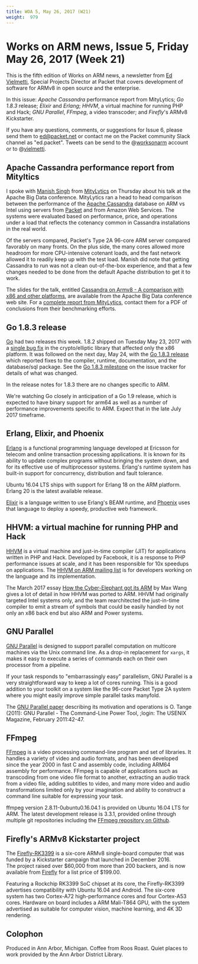 ```yaml
---
title: WOA 5, May 26, 2017 (W21)
weight:  979
---
```

# Works on ARM news, Issue 5, Friday May 26, 2017 (Week 21)

This is the fifth edition of Works on ARM news, a newsletter
from [Ed Vielmetti], Special Projects Director at Packet that covers development of
software for ARMv8 in open source and the enterprise.

[Ed Vielmetti]:https://www.packet.net/about/ed-vielmetti/

In this issue:
*Apache Cassandra* performance report from MityLytics;
*Go 1.8.3* release;
*Elixir* and *Erlang*;
*HHVM*, a virtual machine for running PHP and Hack;
*GNU Parallel*,
*FFmpeg*, a video transcoder; and
*Firefly*'s ARMv8 Kickstarter.

If you have any questions, comments, or suggestions for Issue 6, please 
send them to ed@packet.net or contact me on the Packet community Slack
channel as "ed.packet". Tweets can be send to the @[worksonarm] account
or to @[vielmetti].

[worksonarm]:https://twitter.com/worksonarm
[vielmetti]:https://twitter.com/vielmetti

## Apache Cassandra performance report from Mityltics

I spoke with [Manish Singh] from [MityLytics] on Thursday about his
talk at the Apache Big Data conference. MityLytics ran
a head to head comparison between 
the performance of the [Apache Cassandra] database
on ARM vs Intel
using servers from [Packet] and from Amazon Web Services. The systems
were evaluated based on performance, price, and operations
under a load that reflects the cotenancy common in Cassandra
installations in the real world.

[Apache Cassandra]:http://cassandra.apache.org/
[Manish Singh]:https://www.linkedin.com/in/manish-singh-2234881/
[MityLytics]:https://mitylytics.com/
[Packet]:http://packet.net

Of the servers compared, Packet's Type 2A 96-core ARM server
compared favorably on many fronts. On the plus side, the many
cores allowed more headroom for more CPU-intensive cotenant loads,
and the fast network allowed it to readily keep up with the test load.
Manish did note that getting Cassandra to run was not a clean
out-of-the-box experience, and that a few changes needed to
be done from the default Apache distribution to get it to work.

The slides for the talk, entitled 
[Cassandra on Armv8 - A comparison with x86 and other platforms], are available from
the Apache Big Data conference web site.
For a [complete report from MityLytics],
contact them for a PDF of conclusions from their benchmarking efforts.

[Cassandra on Armv8 - A comparison with x86
and other platforms]:http://events.linuxfoundation.org/sites/events/files/slides/ApacheCassandra-4.pdf
[complete report from MityLytics]:https://mitylytics.com/resources/

## Go 1.8.3 release

[Go] had two releases this week. 1.8.2 shipped 
on Tuesday May 23, 2017 with a [single bug fix] in the crypto/elliptic library
that affected only the x86 platform. It was followed on the next day, May 24,
with the [Go 1.8.3 release]
which reported fixes to the compiler, runtime,
documentation, and the database/sql package.
See the <a href="https://github.com/golang/go/issues?q=milestone%3AGo1.8.3">Go 1.8.3 milestone</a> 
on the issue tracker for details of what was changed.

[single bug fix]:https://github.com/golang/go/issues/20040
[Go 1.8.3 release]:https://groups.google.com/forum/#!topic/golang-announce/B5ww0iFt1_Q
[Go]:http://github.com/golang/go

In the release notes for 1.8.3 there are no changes specific to ARM.

We're watching Go closely in anticipation of a Go 1.9 release, which
is expected to have binary support for arm64 as well as a number of
performance improvements specific to ARM. Expect that in the late July
2017 timeframe.

## Erlang, Elixir, and Phoenix

[Erlang] is a functional programming language developed at Ericsson for
telecom and online transaction processing applications. 
It is known for its ability to update complex programs
without bringing the system down, and for its effective
use of multiprocessor systems.
Erlang's runtime system has built-in support for
concurrency, distribution and fault tolerance.

[Erlang]:http://erlang.org

Ubuntu 16.04 LTS ships with support for Erlang 18
on the ARM platform. Erlang 20 is the latest available
release.

[Elixir] is a language written to
use Erlang's BEAM runtime, and 
[Phoenix] uses that language to deploy a speedy,
productive web framework.

[Elixir]:https://twitter.com/elixirlang
[Phoenix]:http://www.phoenixframework.org/

## HHVM: a virtual machine for running PHP and Hack

[HHVM] is a virtual machine and just-in-time compiler (JIT) for
applications written in PHP and Hack. Developed by Facebook, it
is a response to PHP performance issues at scale, and it has
been responsible for 10x speedups on applications. The
[HHVM on ARM mailing list] is for developers working on the language
and its implementation.

The March 2017 essay 
[How the Cyber-Elephant got its ARM]
by Max Wang gives a lot of detail
in how HHVM was ported to ARM. HHVM had originally targeted
Intel systems only, and the team rearchitected the just-in-time
compiler to emit a stream of symbols that could be easily
handled by not only an x86 back end but also ARM and Power systems.

[HHVM]:http://hhvm.com/
[HHVM on ARM mailing list]:https://groups.google.com/forum/#!forum/hhvm-arm
[How the Cyber-Elephant got its ARM]:http://hhvm.com/blog/2017/03/09/how-the-cyber-elephant-got-his-arm.html

## GNU Parallel

[GNU Parallel] is designed to support parallel computation
on multicore machines via the Unix command line. As a drop-in
replacement for `xargs`, it makes it easy to execute a series
of commands each on their own processor from a pipeline.

If your task responds to "embarrassingly easy" parallelism,
GNU Parallel is a very straightforward way to keep a lot of
cores running. This is a good addition to your toolkit on a
system like the 96-core Packet Type 2A system where you 
might easily improve simple parallel tasks manyfold.

The [GNU Parallel paper] describing its motivation and operations
is O. Tange (2011): GNU Parallel - The Command-Line Power Tool, 
;login: The USENIX Magazine, February 2011:42-47.

[GNU Parallel]:http://www.gnu.org/software/parallel
[GNU Parallel paper]:https://www.usenix.org/system/files/login/articles/105438-Tange.pdf

## FFmpeg

[FFmpeg] is a video processing command-line program and set of libraries.
It handles a variety of video and audio formats, and has been
developed since the year 2000 in fast C and assembly code, including
ARM64 assembly for performance. FFmpeg is 
capable of applications such as transcoding from one video file
format to another, extracting an audio track from a video file, 
adding subtitles to video, and many more video and 
audio transformations
limited only by your imagination and ability to construct a command line
suitable for expressing your task.

[FFmpeg]:http://ffmpeg.org/

ffmpeg version 2.8.11-0ubuntu0.16.04.1 is provided on Ubuntu 16.04 LTS
for ARM. The latest development release is 3.3.1, provided online
through multiple git repositories including the
[FFmpeg repository on Github].

[FFmpeg repository on Github]:https://github.com/FFmpeg/FFmpeg

## Firefly's ARMv8 Kickstarter project

The [Firefly-RK3399] is a six-core ARMv8 single-board computer that
was funded by a Kickstarter campaign that launched in December 2016.  
The project raised over $60,000 from more than 200 backers,
and is now available from [Firefly] for a list price of $199.00.

Featuring a Rockchip RK3399 SoC chipset at its core, the
Firefly-RK3399 advertises compatibility with Ubuntu 16.04 and
Android.  The six-core system has two Cortex-A72 high-performance
cores and four Cortex-A53 cores.  Hardware on board includes a ARM
Mali-T864 GPU, with the system advertised as suitable for computer
vision, machine learning, and 4K 3D rendering.

[Firefly]:http://en.t-firefly.com/en/
[Firefly-RK3399]:https://www.kickstarter.com/projects/1771382379/firefly-rk3399-six-core-64-bit-high-performance-pl/description

## Colophon

Produced in Ann Arbor, Michigan.
Coffee from Roos Roast.
Quiet places to work provided by the Ann Arbor District Library.
